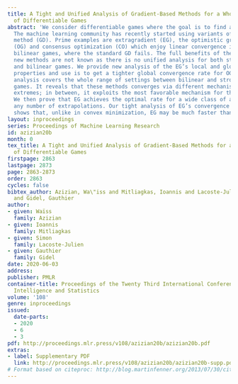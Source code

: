 ```yaml
---
title: A Tight and Unified Analysis of Gradient-Based Methods for a Whole Spectrum
  of Differentiable Games
abstract: 'We consider differentiable games where the goal is to find a Nash equilibrium.
  The machine learning community has recently started using variants of the gradient
  method (GD). Prime examples are extragradient (EG), the optimistic gradient method
  (OG) and consensus optimization (CO) which enjoy linear convergence in cases like
  bilinear games, where the standard GD fails. The full benefits of theses relatively
  new methods are not known as there is no unified analysis for both strongly monotone
  and bilinear games. We provide new analysis of the EG’s local and global convergence
  properties and use is to get a tighter global convergence rate for OG and CO. Our
  analysis covers the whole range of settings between bilinear and strongly monotone
  games. It reveals that these methods converges via different mechanisms at these
  extremes; in between, it exploits the most favorable mechanism for the given problem.
  We then prove that EG achieves the optimal rate for a wide class of algorithms with
  any number of extrapolations. Our tight analysis of EG’s convergence rate in games
  shows that, unlike in convex minimization, EG may be much faster than GD. '
layout: inproceedings
series: Proceedings of Machine Learning Research
id: azizian20b
month: 0
tex_title: A Tight and Unified Analysis of Gradient-Based Methods for a Whole Spectrum
  of Differentiable Games
firstpage: 2863
lastpage: 2873
page: 2863-2873
order: 2863
cycles: false
bibtex_author: Azizian, Wa\"iss and Mitliagkas, Ioannis and Lacoste-Julien, Simon
  and Gidel, Gauthier
author:
- given: Waïss
  family: Azizian
- given: Ioannis
  family: Mitliagkas
- given: Simon
  family: Lacoste-Julien
- given: Gauthier
  family: Gidel
date: 2020-06-03
address: 
publisher: PMLR
container-title: Proceedings of the Twenty Third International Conference on Artificial
  Intelligence and Statistics
volume: '108'
genre: inproceedings
issued:
  date-parts:
  - 2020
  - 6
  - 3
pdf: http://proceedings.mlr.press/v108/azizian20b/azizian20b.pdf
extras:
- label: Supplementary PDF
  link: http://proceedings.mlr.press/v108/azizian20b/azizian20b-supp.pdf
# Format based on citeproc: http://blog.martinfenner.org/2013/07/30/citeproc-yaml-for-bibliographies/
---
```

